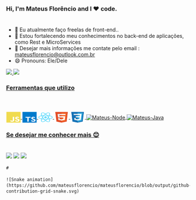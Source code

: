 ### Hi, I'm Mateus Florêncio and I ❤️ code.
#


- 🔭 Eu atualmente faço freelas de front-end..
- 🌱 Estou fortalecendo meu conhecimentos no back-end de aplicações, como Rest e MicroServices
- 💬 Desejar mais informações me contate pelo email : mateusflorencio@outlook.com.br
- 😄 Pronouns: Ele/Dele

<div>
<a href="https://github.com/mateusflorencio">
<img height="180em" src="https://github-readme-stats.vercel.app/api/top-langs/?username=mateusflorencio&layout=compact&langs_count=7&theme=dracula"/>
<img height="180em" src="https://github-readme-stats.vercel.app/api?username=mateusflorencio&show_icons=true&theme=dracula&include_all_commits=true&count_private=true"/>
</div>
  
  
  ### Ferramentas que utilizo
  #
  
  <div style="display: inline_block"><br>
  <img align="center" alt="Mateus-Js" height="30" width="40" src="https://raw.githubusercontent.com/devicons/devicon/master/icons/javascript/javascript-plain.svg">
  <img align="center" alt="Mateus-Ts" height="30" width="40" src="https://raw.githubusercontent.com/devicons/devicon/master/icons/typescript/typescript-plain.svg">
  <img align="center" alt="Mateus-React" height="30" width="40" src="https://raw.githubusercontent.com/devicons/devicon/master/icons/react/react-original.svg">
  <img align="center" alt="Mateus-HTML" height="30" width="40" src="https://raw.githubusercontent.com/devicons/devicon/master/icons/html5/html5-original.svg">
  <img align="center" alt="Mateus-CSS" height="30" width="40" src="https://raw.githubusercontent.com/devicons/devicon/master/icons/css3/css3-original.svg">
  <img align="center" alt="Mateus-Node" height="30" width="40" src="https://cdn.jsdelivr.net/gh/devicons/devicon/icons/java/java-original.svg">
  <img align="center" alt="Mateus-Java" height="30" width="40" src="https://cdn.jsdelivr.net/gh/devicons/devicon/icons/nodejs/nodejs-plain-wordmark.svg">
</div>
  
  ### Se desejar me conhecer mais 😊
  #
  
  <div> 
  <a href="https://www.instagram.com/mateusflorencio_/" target="_blank"><img src="https://img.shields.io/badge/-Instagram-%23E4405F?style=for-the-badge&logo=instagram&logoColor=white" target="_blank"></a>
  <a href = "mailto:mateusflorencio@outlook.com.br"><img src="https://img.shields.io/badge/Microsoft_Outlook-0078D4?style=for-the-badge&logo=microsoft-outlook&logoColor=white" target="_blank"></a>
  <a href="https://www.linkedin.com/in/mateusflorencio/" target="_blank"><img src="https://img.shields.io/badge/-LinkedIn-%230077B5?style=for-the-badge&logo=linkedin&logoColor=white" target="_blank"></a> 
    
    #
    
    ![Snake animation](https://github.com/mateusflorencio/mateusflorencio/blob/output/github-contribution-grid-snake.svg)
  
  
